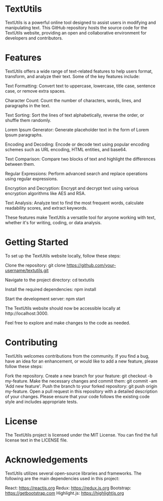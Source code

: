 <h1>TextUtils</h1>
TextUtils is a powerful online tool designed to assist users in modifying and manipulating text. This GitHub repository hosts the source code for the TextUtils website, providing an open and collaborative environment for developers and contributors.

<h1>Features</h1>
TextUtils offers a wide range of text-related features to help users format, transform, and analyze their text. Some of the key features include:

Text Formatting: Convert text to uppercase, lowercase, title case, sentence case, or remove extra spaces.

Character Count: Count the number of characters, words, lines, and paragraphs in the text.

Text Sorting: Sort the lines of text alphabetically, reverse the order, or shuffle them randomly.

Lorem Ipsum Generator: Generate placeholder text in the form of Lorem Ipsum paragraphs.

Encoding and Decoding: Encode or decode text using popular encoding schemes such as URL encoding, HTML entities, and base64.

Text Comparison: Compare two blocks of text and highlight the differences between them.

Regular Expressions: Perform advanced search and replace operations using regular expressions.

Encryption and Decryption: Encrypt and decrypt text using various encryption algorithms like AES and RSA.

Text Analysis: Analyze text to find the most frequent words, calculate readability scores, and extract keywords.

These features make TextUtils a versatile tool for anyone working with text, whether it's for writing, coding, or data analysis.


<h1>Getting Started</h1>
To set up the TextUtils website locally, follow these steps:

Clone the repository: git clone https://github.com/your-username/textutils.git

Navigate to the project directory: cd textutils

Install the required dependencies: npm install

Start the development server: npm start

The TextUtils website should now be accessible locally at http://localhost:3000. 

Feel free to explore and make changes to the code as needed.

<h1>Contributing</h1>
TextUtils welcomes contributions from the community. If you find a bug, have an idea for an enhancement, or would like to add a new feature, please follow these steps:

Fork the repository.
Create a new branch for your feature: git checkout -b my-feature.
Make the necessary changes and commit them: git commit -am 'Add new feature'.
Push the branch to your forked repository: git push origin my-feature.
Open a pull request in this repository with a detailed description of your changes.
Please ensure that your code follows the existing code style and includes appropriate tests.

<h1>License</h1>
The TextUtils project is licensed under the MIT License. You can find the full license text in the LICENSE file.

<h1>Acknowledgements</h1>
TextUtils utilizes several open-source libraries and frameworks. The following are the main dependencies used in this project:

React: https://reactjs.org
Redux: https://redux.js.org
Bootstrap: https://getbootstrap.com
Highlight.js: https://highlightjs.org
